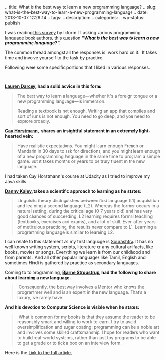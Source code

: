 .. title: What is the best way to learn a new programming language?
.. slug: what-is-the-best-way-to-learn-a-new-programming-language
.. date: 2013-10-07 12:29:14
.. tags: 
.. description: 
.. categories: 
.. wp-status: publish

<html><body><p>I was reading <a href="http://www.informit.com/promotions/what-is-the-best-way-for-a-programmer-to-learn-a-new-139481">this survey</a> by Inform IT asking various programming language book authors, this question <em><strong>"What is the best way to learn a new programming language?".</strong></em>



The common thread amongst all the responses is  work hard on it.  It takes time and involve yourself to the task by practice.



Following were some specific portions that I liked in various responses.



 



<strong><a href="http://www.informit.com/authors/bio.aspx?a=d96d26ef-d85c-4eac-8f85-77c6db59cde9">Lauren Darcey</a>, had a solid advice in this form:</strong>

</p><blockquote>The best way to learn a language—whether it's a foreign tongue or a new programming language—is immersion.



Reading a textbook is not enough. Writing an app that compiles and sort of runs is not enough. You need to go deep, and you need to explore broadly.</blockquote>

<strong><a href="http://www.informit.com/authors/bio.aspx?a=a858b29e-e9c7-4f02-91de-997865d37da0">Cay Horstmann</a>,  shares an insightful statement in an extremely light-hearted vein:</strong>

<blockquote>Have realistic expectations. You might learn enough French or Mandarin in 30 days to ask for directions, and you might learn enough of a new programming language in the same time to program a simple game. But it takes months or years to be truly fluent in the new language.</blockquote>

I had taken Cay Horstmann's course at Udacity as I tried to improve my Java skills.



<strong><a href="http://www.informit.com/authors/bio.aspx?a=e19aded6-574c-4c46-8511-101f9f0ed8f8">Danny Kalev</a>, takes a scientific approach to learning as he states:</strong>

<blockquote>Linguistic theory distinguishes between first language (L1) acquisition and learning a second language (L2). Whereas the former occurs in a natural setting, during the critical age (0-7 years old) and has very good chances of succeeding, L2 learning requires formal teaching (textbooks, exercises and exams), and a lot of skill. Even after years of meticulous practicing, the results never compare to L1. Learning a programming language is similar to learning L2.</blockquote>

I can relate to this statement as my first language is <a href="https://en.wikipedia.org/wiki/Saurashtra_language">Sourashtra</a>. It has no well known writing system, scripts, literature or any cultural artifacts, like books, movies or songs. Everything we learn is from our childhood and from parents.  And all other popular languages like Tamil, English and sometimes Hindi is gathered by practice as secondary languages.



Coming to to programming, <strong><a href="http://www.informit.com/authors/bio.aspx?a=72db0c62-e84c-4bd7-a4f2-ec410b2edaf6">Bjarne Stroustrup</a>, had the following to share about learning a new language.</strong>

<blockquote> Consequently, the best way involves a Mentor who knows the programmer well and is an expert in the new language. That’s a luxury, we rarely have.</blockquote>

<strong>And his devotion to Computer Science is visible when he states:</strong>

<blockquote> What is common for my books is that they assume the reader to be reasonably smart and willing to work to learn. I try to avoid oversimplification and sugar coating: programming can be a noble art and involves some skilled craftsmanship. I hope for readers who want to build real-world systems, rather than just toy programs to be able to get a grade or to tick a box on an interview form.</blockquote>

Here is the <a href="http://www.informit.com/promotions/what-is-the-best-way-for-a-programmer-to-learn-a-new-139481" target="_blank">Link to the full article.</a></body></html>